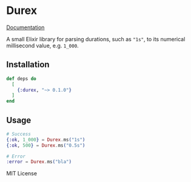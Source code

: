 # Durex

[Documentation](https://hexdocs.pm/durex)

A small Elixir library for parsing durations, such as `"1s"`, to its numerical millisecond value, e.g. `1_000`.


## Installation

```elixir
def deps do
  [
    {:durex, "~> 0.1.0"}
  ]
end
```

## Usage

```elixir
# Success
{:ok, 1_000} = Durex.ms("1s")
{:ok, 500} = Durex.ms("0.5s")

# Error
:error = Durex.ms("bla")
```

MIT License
